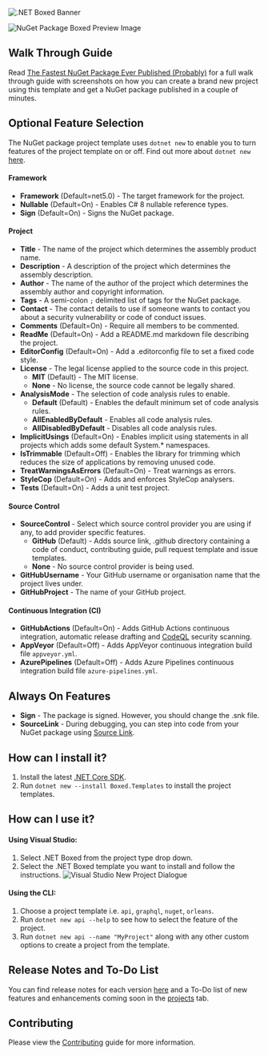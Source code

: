 ![.NET Boxed Banner](../Images/Banner.png)

![NuGet Package Boxed Preview Image](../Images/NuGet-Preview.png)

## Walk Through Guide

Read [The Fastest NuGet Package Ever Published (Probably)](https://rehansaeed.com/the-fastest-nuget-package-ever-published-probably/) for a full walk through guide with screenshots on how you can create a brand new project using this template and get a NuGet package published in a couple of minutes. 

## Optional Feature Selection

The NuGet package project template uses `dotnet new` to enable you to turn features of the project template on or off. Find out more about `dotnet new` [here](http://rehansaeed.com/custom-project-templates-using-dotnet-new/).

#### Framework

- **Framework** (Default=net5.0) - The target framework for the project.
- **Nullable** (Default=On) - Enables C# 8 nullable reference types.
- **Sign** (Default=On) - Signs the NuGet package.

#### Project

- **Title** - The name of the project which determines the assembly product name.
- **Description** - A description of the project which determines the assembly description.
- **Author** - The name of the author of the project which determines the assembly author and copyright information.
- **Tags** - A semi-colon `;` delimited list of tags for the NuGet package.
- **Contact** - The contact details to use if someone wants to contact you about a security vulnerability or code of conduct issues.
- **Comments** (Default=On) - Require all members to be commented.
- **ReadMe** (Default=On) - Add a README.md markdown file describing the project.
- **EditorConfig** (Default=On) - Add a .editorconfig file to set a fixed code style.
- **License** - The legal license applied to the source code in this project.
  - **MIT** (Default) - The MIT license.
  - **None** - No license, the source code cannot be legally shared.
- **AnalysisMode** - The selection of code analysis rules to enable.
  - **Default** (Default) - Enables the default minimum set of code analysis rules.
  - **AllEnabledByDefault** - Enables all code analysis rules.
  - **AllDisabledByDefault** - Disables all code analysis rules.
- **ImplicitUsings** (Default=On) - Enables implicit using statements in all projects which adds some default System.* namespaces.
- **IsTrimmable** (Default=Off) - Enables the library for trimming which reduces the size of applications by removing unused code.
- **TreatWarningsAsErrors** (Default=On) - Treat warnings as errors.
- **StyleCop** (Default=On) - Adds and enforces StyleCop analysers.
- **Tests** (Default=On) - Adds a unit test project.

#### Source Control

- **SourceControl** - Select which source control provider you are using if any, to add provider specific features.
  - **GitHub** (Default) - Adds source link, .github directory containing a code of conduct, contributing guide, pull request template and issue templates.
  - **None** - No source control provider is being used.
- **GitHubUsername** - Your GitHub username or organisation name that the project lives under.
- **GitHubProject** - The name of your GitHub project.

#### Continuous Integration (CI)

- **GitHubActions** (Default=On) - Adds GitHub Actions continuous integration, automatic release drafting and [CodeQL](https://docs.github.com/en/free-pro-team@latest/github/finding-security-vulnerabilities-and-errors-in-your-code/about-code-scanning) security scanning.
- **AppVeyor** (Default=Off) - Adds AppVeyor continuous integration build file `appveyor.yml`.
- **AzurePipelines** (Default=Off) - Adds Azure Pipelines continuous integration build file `azure-pipelines.yml`.

## Always On Features

- **Sign** - The package is signed. However, you should change the .snk file.
- **SourceLink** - During debugging, you can step into code from your NuGet package using [Source Link](https://docs.microsoft.com/en-us/dotnet/standard/library-guidance/sourcelink).

## How can I install it?

1. Install the latest [.NET Core SDK](https://dot.net).
2. Run `dotnet new --install Boxed.Templates` to install the project templates.

## How can I use it?

#### Using Visual Studio:
1. Select .NET Boxed from the project type drop down.
2. Select the .NET Boxed template you want to install and follow the instructions.
![Visual Studio New Project Dialogue](https://github.com/Dotnet-Boxed/Templates/blob/main/Images/VisualStudio-NewProject.png)

#### Using the CLI:
1. Choose a project template i.e. `api`, `graphql`, `nuget`, `orleans`.
2. Run `dotnet new api --help` to see how to select the feature of the project.
3. Run `dotnet new api --name "MyProject"` along with any other custom options to create a project from the template.

## Release Notes and To-Do List
You can find release notes for each version [here](https://github.com/Dotnet-Boxed/Templates/releases) and a To-Do list of new features and enhancements coming soon in the [projects](https://github.com/Dotnet-Boxed/Templates/projects) tab.

## Contributing

Please view the [Contributing](/.github/CONTRIBUTING.md) guide for more information.
